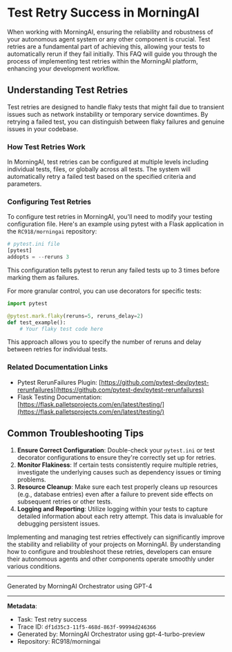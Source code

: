 # Test Retry Success in MorningAI

When working with MorningAI, ensuring the reliability and robustness of your autonomous agent system or any other component is crucial. Test retries are a fundamental part of achieving this, allowing your tests to automatically rerun if they fail initially. This FAQ will guide you through the process of implementing test retries within the MorningAI platform, enhancing your development workflow.

## Understanding Test Retries

Test retries are designed to handle flaky tests that might fail due to transient issues such as network instability or temporary service downtimes. By retrying a failed test, you can distinguish between flaky failures and genuine issues in your codebase.

### How Test Retries Work

In MorningAI, test retries can be configured at multiple levels including individual tests, files, or globally across all tests. The system will automatically retry a failed test based on the specified criteria and parameters.

### Configuring Test Retries

To configure test retries in MorningAI, you'll need to modify your testing configuration file. Here's an example using pytest with a Flask application in the `RC918/morningai` repository:

```python
# pytest.ini file
[pytest]
addopts = --reruns 3
```

This configuration tells pytest to rerun any failed tests up to 3 times before marking them as failures.

For more granular control, you can use decorators for specific tests:

```python
import pytest

@pytest.mark.flaky(reruns=5, reruns_delay=2)
def test_example():
    # Your flaky test code here
```

This approach allows you to specify the number of reruns and delay between retries for individual tests.

### Related Documentation Links

- Pytest RerunFailures Plugin: [https://github.com/pytest-dev/pytest-rerunfailures](https://github.com/pytest-dev/pytest-rerunfailures)
- Flask Testing Documentation: [https://flask.palletsprojects.com/en/latest/testing/](https://flask.palletsprojects.com/en/latest/testing/)

## Common Troubleshooting Tips

1. **Ensure Correct Configuration**: Double-check your `pytest.ini` or test decorator configurations to ensure they're correctly set up for retries.
2. **Monitor Flakiness**: If certain tests consistently require multiple retries, investigate the underlying causes such as dependency issues or timing problems.
3. **Resource Cleanup**: Make sure each test properly cleans up resources (e.g., database entries) even after a failure to prevent side effects on subsequent retries or other tests.
4. **Logging and Reporting**: Utilize logging within your tests to capture detailed information about each retry attempt. This data is invaluable for debugging persistent issues.

Implementing and managing test retries effectively can significantly improve the stability and reliability of your projects on MorningAI. By understanding how to configure and troubleshoot these retries, developers can ensure their autonomous agents and other components operate smoothly under various conditions.

---
Generated by MorningAI Orchestrator using GPT-4

---

**Metadata**:
- Task: Test retry success
- Trace ID: `df1d35c3-11f5-468d-863f-99994d246366`
- Generated by: MorningAI Orchestrator using gpt-4-turbo-preview
- Repository: RC918/morningai
